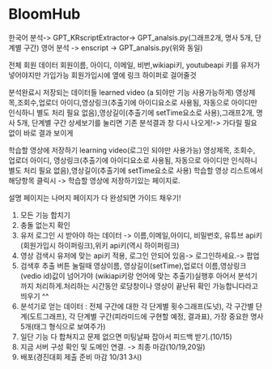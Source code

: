 # BloomHub

한국어 분석-> GPT_KRscriptExtractor-> GPT_analsis.py(그래프2개, 명사 5개, 단계별 구간)
영어 분석 -> enscript -> GPT_analsis.py(위와 동일)

전체 회원 데이터
회원이름, 아이디, 이메일, 비번,wikiapi키, youtubeapi 키를 유저가 넣어야지만 가입가능
회원가입시에 옆에 링크 하이퍼로 걸어줄것

분석완료시 저장되는 데이터들 learned video (a 되야만 기능 사용가능하게)
영상제목,조회수,업로더 아이디,영상링크(추출기에 아이디요소로 사용됨, 자동으로 아이디만 인식하니 별도 처리 필요 없음),영상길이(추출기에 setTime요소로 사용),그래프2개, 명사 5개, 단계별 구간
상세보기를 눌리면 기존 분석결과 창 다시 나오게!-> 가다릴 필요없이 바로 결과 보이게

학습할 영상에 저장하기 learning video(로그인 되야만 사용가능)
영상제목, 조회수, 업로더 아이디, 영상링크(추출기에 아이디요소로 사용됨, 자동으로 아이디만 인식하니 별도 처리 필요 없음),영상길이(추출기에 setTime요소로 사용)
학습할 영상 리스트에서 해당항목 클릭시 -> 학습할 영상에 저장하기있는 페이지로.

설명 페이지는 나머지 페이지가 다 완성되면 가이드 채우기!

1. 모든 기능 합치기
2. 충돌 없는지 확인
3. 유저 로그인 시 받아야 하는 데이터 -> 이름,이메일,아이디, 비밀번호, 유튜브 api키(회원가입시 하이퍼링크),위키 api키(역시 하이퍼링크) 
4. 영상 검색시 유저에 맞는 api키 적용, 로그인 안되어 있음-> 로그인하세요.-> 팝업 
5. 검색후 추출 버튼 눌릴때 영상이름, 영상길이(setTime),업로더 이름,영상링크(vedio id)값이 넘어가야 (wikiapi키랑 언어에 맞는 추출기)실행후 아어서 분석기까지 처리하게.처리하는 시간동안 로당창이나 영상이 끝난뒤 확인 가능합니다라고 띄우기 ^^
6. 분석기로 얻는 데이터 : 전체 구간에 대한 각 단게별 횟수그래프(도넛), 각 구간별 단계(도트그래프), 각 단계별 구간(피라미드에 구현할 예정, 결과표), 가장 중요한 명사 5개(태그 형식으로 보여주가)
7. 일단 기능 다 합쳐지고 문제 없으면 미팅날짜 잡아서 피드백 받기.(10/15)
8. 지금 서버 구성 확인 및 도메인 연결. -> 최종 마감(10/19,20일)
9. 배포(경진대회 제출 준비 마감 10/31 3시)
